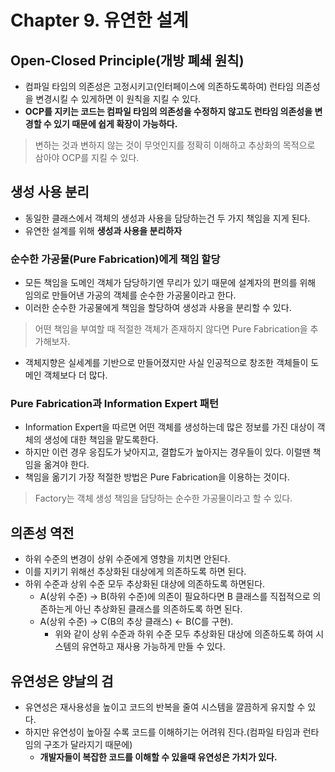# Chapter 9. 유연한 설계
## Open-Closed Principle(개방 폐쇄 원칙)
- 컴파일 타임의 의존성은 고정시키고(인터페이스에 의존하도록하여) 런타임 의존성을 변경시킬 수 있게하면 이 원칙을 지킬 수 있다.
- **OCP를 지키는 코드는 컴파일 타임의 의존성을 수정하지 않고도 런타임 의존성을 변경할 수 있기 때문에 쉽게 확장이 가능하다.**

> 변하는 것과 변하지 않는 것이 무엇인지를 정확히 이해하고 추상화의 목적으로 삼아야 OCP를 지킬 수 있다.

## 생성 사용 분리
- 동일한 클래스에서 객체의 생성과 사용을 담당하는건 두 가지 책임을 지게 된다.
- 유연한 설계를 위해 **생성과 사용을 분리하자**

### 순수한 가공물(Pure Fabrication)에게 책임 할당
- 모든 책임을 도메인 객체가 담당하기엔 무리가 있기 때문에 설계자의 편의를 위해 임의로 만들어낸 가공의 객체를 순수한 가공물이라고 한다.
- 이러한 순수한 가공물에게 책임을 할당하여 생성과 사용을 분리할 수 있다.

> 어떤 책임을 부여할 때 적절한 객체가 존재하지 않다면 Pure Fabrication을 추가해보자.

- 객체지향은 실세계를 기반으로 만들어졌지만 사실 인공적으로 창조한 객체들이 도메인 객체보다 더 많다.

### Pure Fabrication과 Information Expert 패턴
- Information Expert을 따르면 어떤 객체를 생성하는데 많은 정보를 가진 대상이 객체의 생성에 대한 책임을 맡도록한다.
- 하지만 이런 경우 응집도가 낮아지고, 결합도가 높아지는 경우들이 있다. 이럴땐 책임을 옮겨야 한다.
- 책임을 옮기기 가장 적절한 방법은 Pure Fabrication을 이용하는 것이다.

> Factory는 객체 생성 책임을 담당하는 순수한 가공물이라고 할 수 있다.

## 의존성 역전
- 하위 수준의 변경이 상위 수준에게 영향을 끼치면 안된다.
- 이를 지키기 위해선 추상화된 대상에게 의존하도록 하면 된다.
- 하위 수준과 상위 수준 모두 추상화된 대상에 의존하도록 하면된다.
    - A(상위 수준) -> B(하위 수준)에 의존이 필요하다면 B 클래스를 직접적으로 의존하는게 아닌 추상화된 클래스를 의존하도록 하면 된다.
    - A(상위 수준) -> C(B의 추상 클래스) <- B(C를 구현).
        - 위와 같이 상위 수준과 하위 수준 모두 추상화된 대상에 의존하도록 하여 시스템의 유연하고 재사용 가능하게 만들 수 있다. 

## 유연성은 양날의 검
- 유연성은 재사용성을 높이고 코드의 반복을 줄여 시스템을 깔끔하게 유지할 수 있다.
- 하지만 유연성이 높아질 수록 코드를 이해하기는 어려워 진다.(컴파일 타임과 런타임의 구조가 달라지기 때문에)
    - **개발자들이 복잡한 코드를 이해할 수 있을때 유연성은 가치가 있다.**
